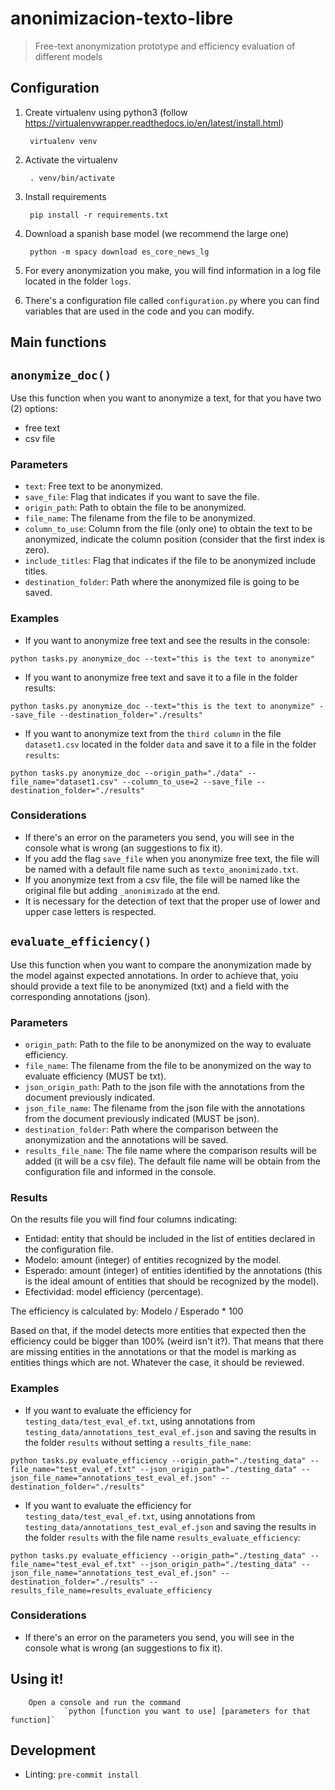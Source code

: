 # anonimizacion-texto-libre
> Free-text anonymization prototype and efficiency evaluation of different models

## Configuration

1. Create virtualenv using python3 (follow https://virtualenvwrapper.readthedocs.io/en/latest/install.html)

        virtualenv venv

2. Activate the virtualenv

        . venv/bin/activate

3. Install requirements

        pip install -r requirements.txt

4. Download a spanish base model (we recommend the large one)

        python -m spacy download es_core_news_lg

5. For every anonymization you make, you will find information in a log file located in the folder `logs`.

6. There's a configuration file called `configuration.py` where you can find variables that are used in the code and you can modify.
## Main functions

## `anonymize_doc()`
Use this function when you want to anonymize a text, for that you have two (2) options:
- free text
- csv file

### Parameters
- `text`: Free text to be anonymized.
- `save_file`: Flag that indicates if you want to save the file.
- `origin_path`: Path to obtain the file to be anonymized.
- `file_name`: The filename from the file to be anonymized.
- `column_to_use`: Column from the file (only one) to obtain the text to be anonymized, indicate the column position (consider that the first index is zero).
- `include_titles`: Flag that indicates if the file to be anonymized include titles.
- `destination_folder`: Path where the anonymized file is going to be saved.

### Examples

- If you want to anonymize free text and see the results in the console:

`python tasks.py anonymize_doc --text="this is the text to anonymize"`



- If you want to anonymize free text and save it to a file in the folder results:

`python tasks.py anonymize_doc --text="this is the text to anonymize" --save_file --destination_folder="./results"`



- If you want to anonymize text from the `third column` in the file `dataset1.csv` located in the folder `data` and save it to a file in the folder `results`:

`python tasks.py anonymize_doc --origin_path="./data" --file_name="dataset1.csv" --column_to_use=2 --save_file --destination_folder="./results"`

### Considerations
- If there's an error on the parameters you send, you will see in the console what is wrong (an suggestions to fix it).
- If you add the flag `save_file` when you anonymize free text, the file will be named with a default file name such as `texto_anonimizado.txt`.
- If you anonymize text from a csv file, the file will be named like the original file but adding `_anonimizado` at the end.
- It is necessary for the detection of text that the proper use of lower and upper case letters is respected.

## `evaluate_efficiency()`
Use this function when you want to compare the anonymization made by the model against expected annotations. In order to achieve that, yoiu should provide a text file to be anonymized (txt) and a field with the corresponding annotations (json).

### Parameters
- `origin_path`: Path to the file to be anonymized on the way to evaluate efficiency.
- `file_name`: The filename from the file to be anonymized on the way to evaluate efficiency (MUST be txt).
- `json_origin_path`: Path to the json file with the annotations from the document previously indicated.
- `json_file_name`: The filename from the json file with the annotations from the document previously indicated (MUST be json).
- `destination_folder`: Path where the comparison between the anonymization and the annotations will be saved.
- `results_file_name`: The file name where the comparison results will be added (it will be a csv file). The default file name will be obtain from the configuration file and informed in the console.

### Results
On the results file you will find four columns indicating: 
- Entidad: entity that should be included in the list of entities declared in the configuration file.
- Modelo: amount (integer) of entities recognized by the model.
- Esperado: amount (integer) of entities identified by the annotations (this is the ideal amount of entities that should be recognized by the model).
- Efectividad: model efficiency (percentage).

The efficiency is calculated by:
Modelo / Esperado * 100

Based on that, if the model detects more entities that expected then the efficiency could be bigger than 100% (weird isn't it?). That means that there are missing entities in the annotations or that the model is marking as entities things which are not. Whatever the case, it should be reviewed.
### Examples

- If you want to evaluate the efficiency for `testing_data/test_eval_ef.txt`, using annotations from `testing_data/annotations_test_eval_ef.json` and saving the results in the folder `results` without setting a `results_file_name`:

`python tasks.py evaluate_efficiency --origin_path="./testing_data" --file_name="test_eval_ef.txt" --json_origin_path="./testing_data" --json_file_name="annotations_test_eval_ef.json" --destination_folder="./results"`

- If you want to evaluate the efficiency for `testing_data/test_eval_ef.txt`, using annotations from `testing_data/annotations_test_eval_ef.json` and saving the results in the folder `results` with the file name `results_evaluate_efficiency`:

`python tasks.py evaluate_efficiency --origin_path="./testing_data" --file_name="test_eval_ef.txt" --json_origin_path="./testing_data" --json_file_name="annotations_test_eval_ef.json" --destination_folder="./results" --results_file_name=results_evaluate_efficiency`

### Considerations
- If there's an error on the parameters you send, you will see in the console what is wrong (an suggestions to fix it).

## Using it!

        Open a console and run the command
                `python [function you want to use] [parameters for that function]`


## Development

- Linting: `pre-commit install`

